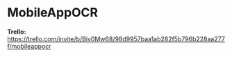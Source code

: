 # MobileAppOCR

<b>Trello:</b> https://trello.com/invite/b/Biv0Mw68/98d9957baa1ab282f5b796b228aa277f/mobileappocr
